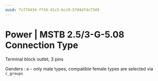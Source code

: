 ```yaml
---
uuid: 7cf74434-ff34-41c5-bcc9-57d4d7dc7349
---
```

# Power | MSTB 2.5/3-G-5.08 Connection Type

Terminal block outlet, 3 pins

Genders
: `m` - only male types, compatible female types are selected via `c_groups`
